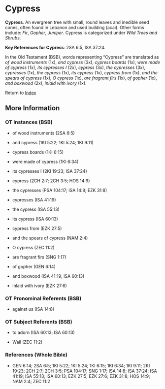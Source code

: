 # Cypress
**Cypress**. 
An evergreen tree with small, round leaves and inedible seed cones, often found in Lebanon and used building (acai). 
Other forms include: 
*Fir*, *Gopher*, *Juniper*. 
Cypress is categorized under _Wild Trees and Shrubs_. 


**Key References for Cypress**: 
2SA 6:5, ISA 37:24. 


In the Old Testament (BSB), words representing “Cypress” are translated as 
*of wood instruments* (1x), *and cypress* (3x), *cypress boards* (1x), *were made of cypress* (1x), *its cypresses I* (2x), *cypress* (3x), *the cypresses* (3x), *cypresses* (1x), *the cypress* (1x), *its cypress* (1x), *cypress from* (1x), *and the spears of cypress* (1x), *O cypress* (1x), *are fragrant firs* (1x), *of gopher* (1x), *and boxwood* (2x), *inlaid with ivory* (1x). 




Return to [Index](00-Index.md)

## More Information

### OT Instances (BSB)

* of wood instruments (2SA 6:5)

* and cypress (1KI 5:22; 1KI 5:24; 1KI 9:11)

* cypress boards (1KI 6:15)

* were made of cypress (1KI 6:34)

* its cypresses I (2KI 19:23; ISA 37:24)

* cypress (2CH 2:7; 2CH 3:5; HOS 14:9)

* the cypresses (PSA 104:17; ISA 14:8; EZK 31:8)

* cypresses (ISA 41:19)

* the cypress (ISA 55:13)

* its cypress (ISA 60:13)

* cypress from (EZK 27:5)

* and the spears of cypress (NAM 2:4)

* O cypress (ZEC 11:2)

* are fragrant firs (SNG 1:17)

* of gopher (GEN 6:14)

* and boxwood (ISA 41:19; ISA 60:13)

* inlaid with ivory (EZK 27:6)



### OT Pronominal Referents (BSB)

* against us (ISA 14:8)



### OT Subject Referents (BSB)

* to adorn (ISA 60:13; ISA 60:13)

* Wail (ZEC 11:2)



### References (Whole Bible)

* GEN 6:14; 2SA 6:5; 1KI 5:22; 1KI 5:24; 1KI 6:15; 1KI 6:34; 1KI 9:11; 2KI 19:23; 2CH 2:7; 2CH 3:5; PSA 104:17; SNG 1:17; ISA 14:8; ISA 37:24; ISA 41:19; ISA 55:13; ISA 60:13; EZK 27:5; EZK 27:6; EZK 31:8; HOS 14:9; NAM 2:4; ZEC 11:2



